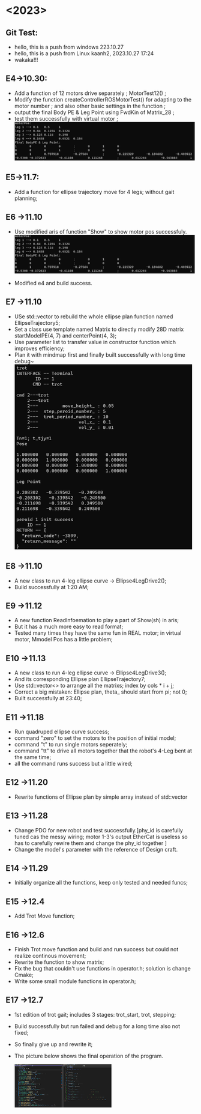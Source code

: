 # <2023>
## Git Test:
* hello, this is a push from windows 223.10.27
* hello, this is a push from Linux kaanh2, 2023.10.27 17:24
* wakaka!!!

## E4->10.30:
* Add a function of 12 motors drive separately ; MotorTest12() ;
* Modify the function createControllerROSMotorTest() for adapting to the motor number ; and also other basic settings in the function ;
* output the final Body PE & Leg Point using FwdKin of Matrix_28 ;
* test them successfully with virtual motor ;![Alt text](image-1.png)

## E5->11.7:
* Add a function for ellipse trajectory move for 4 legs; without gait planning;

## E6 ->11.10
* Use modified aris of function "Show" to show motor pos successfuly.
![1](pic/1.png)

* Modified e4 and build success.

## E7 ->11.10
* USe std::vector to rebuild the whole ellipse plan function named EllipseTrajectory5; 
* Set a class use template named Matrix to directly modify 28D matrix startModelPE(4, 7) and centerPoint(4, 3);
* Use parameter list to transfer value in constructor function which improves efficiency;
* Plan it with mindmap first and finally  built successfully  with long time debug~
![2](pic/2.png)
## E8 ->11.10
* A  new class to run  4-leg ellipse curve -> Ellipse4LegDrive2();
* Build successfully at 1:20 AM;

## E9 ->11.12
* A new function ReadInfoemation to play a part of Show(sh) in aris;
* But it has a much more easy to read format;
* Tested many times they have the same fun in REAL motor; in virtual motor, Mmodel Pos has a little problem;


## E10 ->11.13
* A new class to run  4-leg ellipse curve -> Ellipse4LegDrive3();
* And its corresponding Ellipse plan EllipseTrajectory7;
* Use std::vector<>  to arrange all the matrixs; index by cols * i + j;
* Correct a big mistaken: Ellipse plan, theta_ should start from pi; not 0;
* Built successfully at 23:40;

## E11 ->11.18
* Run quadruped ellipse curve success;
* command "zero" to set the motors to the position of initial model;
* command "t" to run single motors seperately;
* command "tt" to drive all  motors together that the robot's 4-Leg bent at the same time;
* all the command runs success but a little wired;

## E12 ->11.20
* Rewrite functions of Ellipse plan by simple array instead of std::vector

## E13 ->11.28
* Change PDO for new robot and test successfully.[phy_id is carefully tuned cas the messy wiring; motor 1-3's output EtherCat is useless so has to carefully rewire them and change the phy_id together ]
* Change the model's parameter with the reference of Design craft.

## E14 ->11.29
* Initially organize all the functions, keep only tested and needed funcs;

## E15 ->12.4
* Add Trot Move function;

## E16 ->12.6
* Finish Trot move function and build and run success but could not realize continous movement;
* Rewrite the function to show matrix;
* Fix the bug that couldn't use functions in operator.h; solution is change Cmake;
* Write some small module functions in operator.h;

## E17 ->12.7
* 1st edition of trot gait; includes 3 stages: trot_start, trot, stepping;

* Build successfully but run failed and debug for a long time also not fixed;

* So finally give up and rewrite it;

* The picture below shows the final operation of the program.

  ![3](pic/3.png)